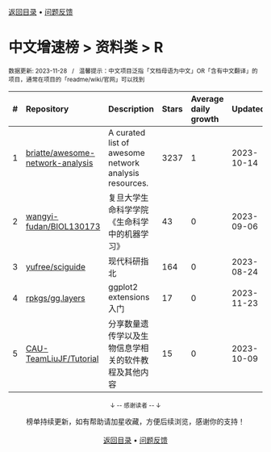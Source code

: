 <a href="https://gitee.com/GrowingGit/GitHub-Chinese-Top-Charts#github中文排行榜">返回目录</a> • <a href="/content/docs/feedback.md">问题反馈</a>

# 中文增速榜 > 资料类 > R
<sub>数据更新: 2023-11-28&nbsp;&nbsp;&nbsp;/&nbsp;&nbsp;&nbsp;温馨提示：中文项目泛指「文档母语为中文」OR「含有中文翻译」的项目，通常在项目的「readme/wiki/官网」可以找到</sub>

|#|Repository|Description|Stars|Average daily growth|Updated|
|:-|:-|:-|:-|:-|:-|
|1|[briatte/awesome-network-analysis](https://github.com/briatte/awesome-network-analysis)|A curated list of awesome network analysis resources.|3237|1|2023-10-14|
|2|[wangyi-fudan/BIOL130173](https://github.com/wangyi-fudan/BIOL130173)|复旦大学生命科学学院《生命科学中的机器学习》|43|0|2023-09-06|
|3|[yufree/sciguide](https://github.com/yufree/sciguide)|现代科研指北|164|0|2023-08-24|
|4|[rpkgs/gg.layers](https://github.com/rpkgs/gg.layers)|ggplot2 extensions 入门|17|0|2023-11-23|
|5|[CAU-TeamLiuJF/Tutorial](https://github.com/CAU-TeamLiuJF/Tutorial)|分享数量遗传学以及生物信息学相关的软件教程及其他内容|15|0|2023-10-09|

<div align="center">
    <p><sub>↓ -- 感谢读者 -- ↓</sub></p>
    榜单持续更新，如有帮助请加星收藏，方便后续浏览，感谢你的支持！
</div>

<br/>

<div align="center"><a href="https://gitee.com/GrowingGit/GitHub-Chinese-Top-Charts#github中文排行榜">返回目录</a> • <a href="/content/docs/feedback.md">问题反馈</a></div>
